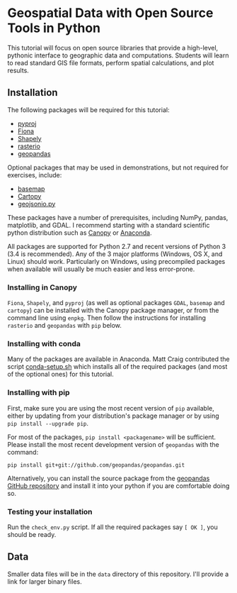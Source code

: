 Geospatial Data with Open Source Tools in Python
================================================

This tutorial will focus on open source libraries that provide a high-level, pythonic interface to geographic data and computations. Students will learn to read standard GIS file formats, perform spatial calculations, and plot results.

Installation
------------

The following packages will be required for this tutorial:

* [pyproj](https://pypi.python.org/pypi/pyproj)
* [Fiona](https://pypi.python.org/pypi/Fiona)
* [Shapely](https://pypi.python.org/pypi/Shapely)
* [rasterio](https://pypi.python.org/pypi/rasterio)
* [geopandas](https://github.com/geopandas/geopandas)

Optional packages that may be used in demonstrations, but not required for exercises, include:

* [basemap](https://pypi.python.org/pypi/basemap/1.0.2)
* [Cartopy](http://scitools.org.uk/cartopy)
* [geojsonio.py](https://github.com/jwass/geojsonio.py)

These packages have a number of prerequisites, including NumPy, pandas, matplotlib, and GDAL. I recommend starting with a standard scientific python distribution such as [Canopy](https://store.enthought.com) or [Anaconda](https://store.continuum.io/cshop/anaconda).

All packages are supported for Python 2.7 and recent versions of Python 3 (3.4 is recommended). Any of the 3 major platforms (Windows, OS X, and Linux) should work. Particularly on Windows, using precompiled packages when available will usually be much easier and less error-prone.

### Installing in Canopy ###

`Fiona`, `Shapely`, and `pyproj` (as well as optional packages `GDAL`, `basemap` and `cartopy`) can be installed with the Canopy package manager, or from the command line using `enpkg`. Then follow the instructions for installing `rasterio` and `geopandas` with `pip` below.

### Installing with conda ###

Many of the packages are available in Anaconda. Matt Craig contributed the script [conda-setup.sh](conda-setup.sh) which installs all of the required packages (and most of the optional ones) for this tutorial.

### Installing with pip ###

First, make sure you are using the most recent version of `pip` available, either by updating from your distribution's package manager or by using `pip install --upgrade pip`.

For most of the packages, `pip install <packagename>` will be sufficient. Please install the most recent development version of `geopandas` with the command:

    pip install git+git://github.com/geopandas/geopandas.git

Alternatively, you can install the source package from the [geopandas GitHub repository](https://github.com/geopandas/geopandas) and install it into your python if you are comfortable doing so.

### Testing your installation ###

Run the `check_env.py` script. If all the required packages say `[ OK ]`, you should be ready.

Data
----

Smaller data files will be in the `data` directory of this repository. I'll provide a link for larger binary files.
